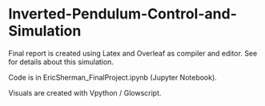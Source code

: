 # Inverted-Pendulum-Control-and-Simulation

Final report is created using Latex and Overleaf as compiler and editor. See for details about this simulation.

Code is in EricSherman_FinalProject.ipynb (Jupyter Notebook).

Visuals are created with Vpython / Glowscript.


